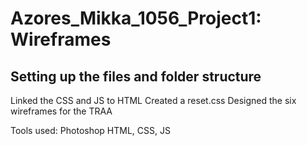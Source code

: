 # Azores_Mikka_1056_Project1: Wireframes
## Setting up the files and folder structure

Linked the CSS and JS to HTML
Created a reset.css
Designed the six wireframes for the TRAA

Tools used:
Photoshop
HTML, CSS, JS
